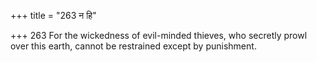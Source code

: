 +++
title = "263 न हि"

+++
263	For the wickedness of evil-minded thieves, who secretly prowl over this earth, cannot be restrained except by punishment.